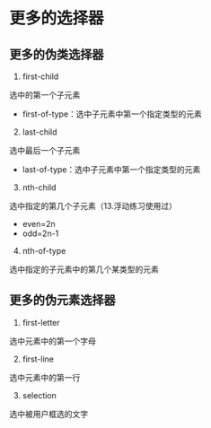 # 更多的选择器

## 更多的伪类选择器

1. first-child

选中的第一个子元素

* first-of-type：选中子元素中第一个指定类型的元素

2. last-child

选中最后一个子元素

* last-of-type：选中子元素中第一个指定类型的元素

3. nth-child

选中指定的第几个子元素（13.浮动练习使用过）

* even=2n
* odd=2n-1

4. nth-of-type

选中指定的子元素中的第几个某类型的元素

## 更多的伪元素选择器

1. first-letter

选中元素中的第一个字母

2. first-line

选中元素中的第一行

3. selection

选中被用户框选的文字